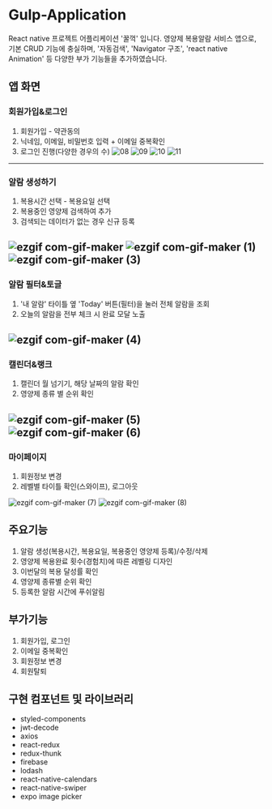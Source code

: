 # Gulp-Application
React native 프로젝트 어플리케이션 '꿀꺽' 입니다. 영양제 복용알람 서비스 앱으로, 기본 CRUD 기능에 충실하며, '자동검색', 'Navigator 구조', 'react native Animation' 등 다양한 부가 기능들을 추가하였습니다.


## 앱 화면

### 회원가입&로그인
1. 회원가입 - 약관동의
2. 닉네임, 이메일, 비밀번호 입력 + 이메일 중복확인
3. 로그인 진행(다양한 경우의 수)
![08](https://user-images.githubusercontent.com/86715916/147720449-00611f88-3b35-4ccc-bdb5-2deb7fbb31f8.png)
![09](https://user-images.githubusercontent.com/86715916/147720451-1c566adf-aac5-4897-a84e-b64e86ade0de.png)
![10](https://user-images.githubusercontent.com/86715916/147720452-8e43249c-e906-45e5-9515-2eeac4d1ab2d.png)
![11](https://user-images.githubusercontent.com/86715916/147720453-8b41ba63-500e-45b5-b97a-e92a5b1d2f1a.png)


---
### 알람 생성하기
1. 복용시간 선택 - 복용요일 선택
2. 복용중인 영양제 검색하여 추가
3. 검색되는 데이터가 없는 경우 신규 등록

![ezgif com-gif-maker](https://user-images.githubusercontent.com/86715916/147677996-9b2c886a-2a81-435e-91a9-d28ae2f59069.gif)
![ezgif com-gif-maker (1)](https://user-images.githubusercontent.com/86715916/147678000-478f4d6a-f00e-4c23-8297-e0b5b8dcbcc9.gif)
![ezgif com-gif-maker (3)](https://user-images.githubusercontent.com/86715916/147678623-e5d784c7-4b33-4e7d-a334-ace9406eb9f5.gif)
---
### 알람 필터&토글
1. '내 알람' 타이틀 옆 'Today' 버튼(필터)을 눌러 전체 알람을 조회
2. 오늘의 알람을 전부 체크 시 완료 모달 노출


![ezgif com-gif-maker (4)](https://user-images.githubusercontent.com/86715916/147679714-298467d6-0f36-4ba0-a2e1-928b8aea74e9.gif)
---
### 캘린더&랭크
1. 캘린더 월 넘기기, 해당 날짜의 알람 확인
2. 영양제 종류 별 순위 확인


![ezgif com-gif-maker (5)](https://user-images.githubusercontent.com/86715916/147679934-931f3ad0-3a9b-4828-affb-4be7ee03fb72.gif)
![ezgif com-gif-maker (6)](https://user-images.githubusercontent.com/86715916/147679941-519e1399-9261-43a2-a036-cef9448b4d0e.gif)
---
### 마이페이지
1. 회원정보 변경
2. 레벨별 타이틀 확인(스와이프), 로그아웃


![ezgif com-gif-maker (7)](https://user-images.githubusercontent.com/86715916/147680115-936abf36-2f27-4746-8699-6fe5ecde3c24.gif)
![ezgif com-gif-maker (8)](https://user-images.githubusercontent.com/86715916/147680119-bab3a11f-480c-4d04-97e1-cadd64262386.gif)




## 주요기능
1. 알람 생성(복용시간, 복용요일, 복용중인 영양제 등록)/수정/삭제
2. 영양제 복용완료 횟수(경험치)에 따른 레벨링 디자인
3. 이번달의 복용 달성률 확인
4. 영양제 종류별 순위 확인
5. 등록한 알람 시간에 푸쉬알림


## 부가기능
1. 회원가입, 로그인
2. 이메일 중복확인
3. 회원정보 변경
4. 회원탈퇴


## 구현 컴포넌트 및 라이브러리
- styled-components
- jwt-decode
- axios
- react-redux
- redux-thunk
- firebase
- lodash
- react-native-calendars
- react-native-swiper
- expo image picker
